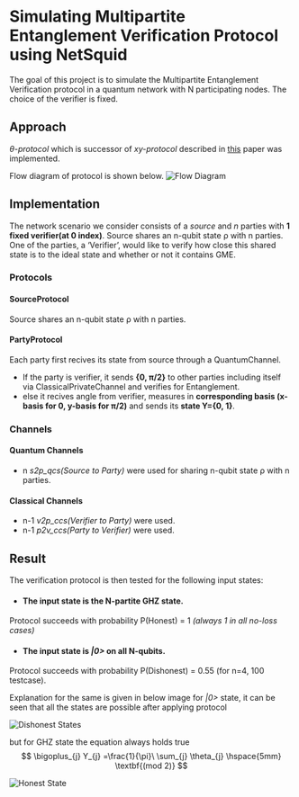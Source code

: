 
# Simulating Multipartite Entanglement Verification Protocol using NetSquid


The goal of this project is to simulate the Multipartite Entanglement Verification protocol in a quantum network with N participating nodes. The choice of the verifier is fixed.


## Approach
*θ-protocol* which is successor of *xy-protocol* described in [this](https://www.nature.com/articles/ncomms13251.pdf?origin=ppub) paper was implemented.

Flow diagram of protocol is shown below.
![Flow Diagram](https://github.com/adityabadhiye/mev-protocol-netsquid/blob/main/images/flow_diagram.png)

## Implementation
The network scenario we consider consists of a *source* and *n* parties with **1 fixed verifier(at 0 index)**.
Source shares an n-qubit state ρ with n parties. One of the parties, a
‘Verifier’, would like to verify how close this shared state is to
the ideal state and whether or not it contains GME.

### Protocols
#### SourceProtocol
Source shares an n-qubit state ρ with n parties.
#### PartyProtocol
Each party first recives its state from source through a QuantumChannel.
- If the party is verifier, it sends **{0, π/2}** to other parties including itself via ClassicalPrivateChannel and verifies for Entanglement.
- else it recives angle from verifier, measures in **corresponding basis (x-basis for 0, y-basis for π/2)** and sends its **state Y={0, 1}**.

### Channels
#### Quantum Channels
- n *s2p_qcs(Source to Party)* were used for sharing n-qubit state ρ with n parties.
#### Classical Channels
- n-1 *v2p_ccs(Verifier to Party)* were used.
- n-1 *p2v_ccs(Party to Verifier)* were used.

## Result
The verification protocol is then tested for the following input states:

- #### The input state is the N-partite GHZ state.
Protocol succeeds with probability P(Honest) = 1 *(always 1 in all no-loss cases)*
- #### The input state is *|0>* on all N-qubits.
Protocol succeeds with probability P(Dishonest) = 0.55 (for n=4, 100 testcase).

Explanation for the same is given in below image
for *|0>* state, it can be seen that all the states are possible after applying protocol

![Dishonest States](https://github.com/adityabadhiye/mev-protocol-netsquid/blob/main/images/dishonest.png)



but for GHZ state the equation always holds true 
$$ \bigoplus_{j} Y_{j} =\frac{1}{\pi}\ \sum_{j} \theta_{j} \hspace{5mm}  \textbf{(mod 2)} $$

![Honest State](https://github.com/adityabadhiye/mev-protocol-netsquid/blob/main/images/honest.png)
